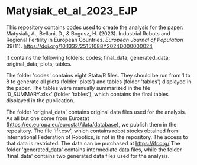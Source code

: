# Matysiak_et_al_2023_EJP

This repository contains codes used to create the analysis for the paper:
Matysiak, A., Bellani, D., & Bogusz, H. (2023). Industrial Robots and Regional Fertility in European Countries. *European Journal of Population* 39(11). https://doi.org/10.1332/25151088Y2024D000000024

It contains the following folders: 
codes;
final_data;
generated_data;
original_data;
plots;
tables.

The folder 'codes' contains eight Stata/R files. They should be run from 1 to 8 to generate all plots (folder 'plots') and tables (folder 'tables') displayed in the paper. The tables were manually summarized in the file '0_SUMMARY.xlsx' (folder 'tables'), which contains the final tables displayed in the publication.

The folder 'original_data' contains original data files used for the analysis. As all but one come from Eurostat (https://ec.europa.eu/eurostat/data/database), we publish them in the repository. 
The file 'ifr.csv', which contains robot stocks obtained from International Federation of Robotics, is not in the repository. The access to that data is restricted. The data can be purchased at https://ifr.org/ 
The folder 'generated_data' contains intermediate data files, while the folder 'final_data' contains two generated data files used for the analysis.

